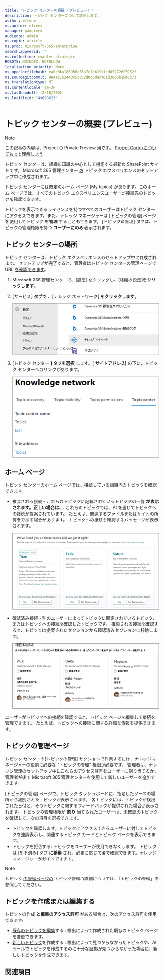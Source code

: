```yaml
---
title: 'トピック センターの概要 (プレビュー) '
description: トピック センターについて説明します。
author: efrene
ms.author: efrene
manager: pamgreen
audience: admin
ms.topic: article
ms.prod: microsoft-365-enterprise
search.appverid: ''
ms.collection: enabler-strategic
ROBOTS: NOINDEX, NOFOLLOW
localization_priority: None
ms.openlocfilehash: ea0e3ba186956e35a7c7b619b1cd032726f7952f
ms.sourcegitcommit: 884ac262443c50362d0c3ded961d36d6b15d8b73
ms.translationtype: MT
ms.contentlocale: ja-JP
ms.lasthandoff: 12/16/2020
ms.locfileid: "49698623"
---
```

# <a name="topic-center-overview-preview"></a>トピック センターの概要 (プレビュー)

> [!Note] 
> この記事の内容は、Project の Private Preview 用です。 [Project Cortexについてもっと理解しよう](https://aka.ms/projectcortex)

トピック センターは、組織の知識の中心として機能する最新の SharePoint サイトです。 Microsoft 365 管理センター [の](set-up-topic-experiences.md) トピック エクスペリエンスのセットアップ中に作成されます。

トピック センターには既定のホーム ページ (My topics) があります。このホーム ページでは、すべてのトピック エクスペリエンスユーザーが接続先のトピックを確認できます。 

トピックを表示できるライセンスを持つすべてのユーザーはトピック センターにアクセスできます。また、ナレッジ マネージャーは [トピックの管理] ページを使用してトピック **を管理** することもできます。 [トピックの管理] タブは、トピックの管理権限を持つ **ユーザーにのみ** 表示されます。 

## <a name="where-is-my-topic-center"></a>トピック センターの場所

トピック センターは、トピック エクスペリエンスのセットアップ中に作成されます。 セットアップが完了すると、管理者はトピック センターの管理ページで URL [を確認できます](https://docs.microsoft.com/microsoft-365/knowledge/topic-experiences-administration#to-access-topics-management-settings)。


1. Microsoft 365 管理センターで、[設定] をクリックし、[組織の設定]**をクリックします**。
2. [サービス] **タブで** 、[ナレッジ ネットワーク] **をクリックします**。

    ![ユーザーを知識に接続する](../media/admin-org-knowledge-options-completed.png) </br>

3. [トピック センター **] タブを選択** します。[ **サイトアドレス]** の下に、トピック センターへのリンクがあります。

    ![knowledge-network-settings](../media/knowledge-network-settings-topic-center.png) </br>



## <a name="home-page"></a>ホーム ページ

トピック センターのホーム ページでは、接続している組織内のトピックを確認できます。

- 推奨される接続 - これらのトピックに記載されているトピックの一覧 **が表示されます。正しい場合は、**. これらのトピックでは、AI を通じてトピックへの接続が提案されています。 たとえば、関連するファイルまたはサイトの所有者である場合があります。 トピックへの接続を確認するメッセージが表示されます。

   ![推奨される接続](../media/knowledge-management/my-topics.png) </br>
 
- 確認済み接続 - 別のユーザーによってトピックに固定されているトピック、またはトピックへの接続を確認したトピックです。 推奨される接続を確認すると、トピックは提案されたセクションから確認済みセクションに移動します。
 
   ![確認済みトピック](../media/knowledge-management/my-topics-confirmed.png) </br>

ユーザーがトピックへの接続を確認すると、トピック ページを編集して接続を管理できます。 たとえば、トピックへの接続に関する詳細な情報を提供できます。


## <a name="manage-topics-page"></a>トピックの管理ページ

トピック センターの[トピックの管理] セクションで作業するには、ナレッジマネージャーの役割に必要な "トピックの管理" 権限が必要です。 管理者は、ナレッジ管理のセットアップ中にこれらの[](set-up-topic-experiences.md)アクセス許可をユーザーに割り当てる[](topic-experiences-knowledge-rules.md)か、管理者が後で Microsoft 365 管理センターを使用して新しいユーザーを追加できます。

[トピックの管理] ページで、トピック ダッシュボードに、指定したソースの場所から識別されたトピックが表示されます。 各トピックには、トピックが検出された日付と、そのトピックに関するフィードバックが提供された場合が表示されます。 トピックの管理権限が **割り** 当てられたユーザーは、未確認のトピックを確認して、次の項目を選択できます。
- トピックを確認します。トピックにアクセスできるユーザーに対してトピックを強調表示し、関連するトピック カードとトピック ページを表示できます。
- トピックを拒否する: トピックをユーザーが使用できなくします。 トピックは [却下済み] タブ **に移動** され、必要に応じて後で確認できます。ナレッジ マネージャーがガイドできます。 

> [!Note] 
> トピック [の管理ページの](manage-topics.md) トピック管理の詳細については、「トピックの管理」を参照してください。


## <a name="create-or-edit-a-topic"></a>トピックを作成または編集する

トピックの作成 **と編集のアクセス許可** がある場合は、次のアクセス許可を使用できます。

- [既存のトピックを編集](edit-a-topic.md)する : 検出によって作成された既存のトピック ページを変更できます。
- [新しいトピック](create-a-topic.md)を作成する : 検出によって見つからなかったトピックや、AI ツールでトピックを作成するのに十分な証拠が見つからなかった場合に、新しいトピックを作成できます。






## <a name="see-also"></a>関連項目



  






